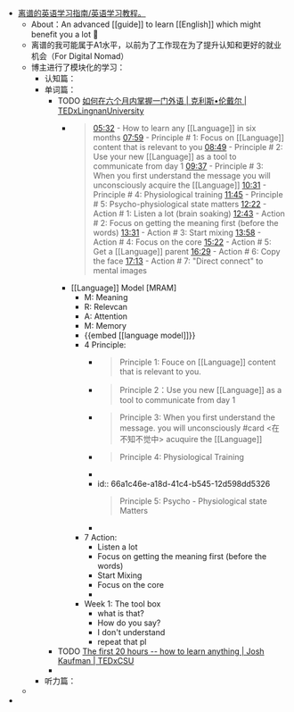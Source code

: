 - [离谱的英语学习指南/英语学习教程。](https://github.com/byoungd/English-level-up-tips/tree/master)
	- About：An advanced [[guide]] to learn [[English]] which might benefit you a lot 🎉
	- 离谱的我可能属于A1水平，以前为了工作现在为了提升认知和更好的就业机会（For Digital Nomad）
	- 博主进行了模块化的学习：
		- 认知篇：
		- 单词篇：
			- TODO [如何在六个月内掌握一门外语 | 克利斯•伦戴尔 | TEDxLingnanUniversity](https://www.youtube.com/watch?v=d0yGdNEWdn0)
				- > [05:32](https://www.youtube.com/watch?v=d0yGdNEWdn0&t=332s) - How to learn any [[Language]] in six months
				  [07:59](https://www.youtube.com/watch?v=d0yGdNEWdn0&t=479s) - Principle # 1: Focus on [[Language]] content that is relevant to you
				  [08:49](https://www.youtube.com/watch?v=d0yGdNEWdn0&t=529s) - Principle # 2: Use your new [[Language]] as a tool to communicate from day 1
				  [09:37](https://www.youtube.com/watch?v=d0yGdNEWdn0&t=577s) - Principle # 3: When you first understand the message you will unconsciously acquire the [[Language]]
				  [10:31](https://www.youtube.com/watch?v=d0yGdNEWdn0&t=631s) - Principle # 4: Physiological training
				  [11:45](https://www.youtube.com/watch?v=d0yGdNEWdn0&t=705s) - Principle # 5: Psycho-physiological state matters
				  [12:22](https://www.youtube.com/watch?v=d0yGdNEWdn0&t=742s) - Action # 1: Listen a lot (brain soaking)
				  [12:43](https://www.youtube.com/watch?v=d0yGdNEWdn0&t=763s) - Action # 2: Focus on getting the meaning first (before the words)
				  [13:31](https://www.youtube.com/watch?v=d0yGdNEWdn0&t=811s) - Action # 3: Start mixing
				  [13:58](https://www.youtube.com/watch?v=d0yGdNEWdn0&t=838s) - Action # 4: Focus on the core
				  [15:22](https://www.youtube.com/watch?v=d0yGdNEWdn0&t=922s) - Action # 5: Get a [[Language]] parent
				  [16:29](https://www.youtube.com/watch?v=d0yGdNEWdn0&t=989s) - Action # 6: Copy the face
				  [17:13](https://www.youtube.com/watch?v=d0yGdNEWdn0&t=1033s) - Action # 7: "Direct connect" to mental images
				- [[Language]] Model [MRAM]
					- M: Meaning
					- R: Relevcan
					- A: Attention
					- M: Memory
					- {{embed [[language model]]}}
					- 4 Principle:
						- > Principle 1: Fouce on [[Language]] content that is relevant to you.
						- > Principle 2：Use you new [[Language]] as a tool to communicate from day 1
						- > Principle 3: When you first understand the message. you will unconsciously #card <在不知不觉中> acuquire the [[Language]]
						- > Principle 4:  Physiological Training
						-
						- id:: 66a1c46e-a18d-41c4-b545-12d598dd5326
						  > Principle 5: Psycho - Physiological state Matters
						-
					- 7 Action:
						- Listen a lot
						- Focus on getting the meaning first (before the words)
						- Start Mixing
						- Focus on the core
						-
					- Week 1:  The tool box
						- what is that?
						- How do you say?
						- I don't understand
						- repeat that pl
			- TODO [The first 20 hours -- how to learn anything | Josh Kaufman | TEDxCSU](https://www.youtube.com/watch?v=5MgBikgcWnY)
			-
		- 听力篇：
	-
-